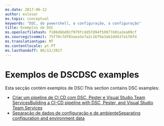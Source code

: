 ```yaml
---
ms.date: 2017-06-12
author: eslesar
ms.topic: conceptual
keywords: "DSC, do powershell, a configuração, a configuração"
title: Exemplos de DSC
ms.openlocfilehash: f106d6bd01f979fcdd5fd94f59977491a2ea09cf
ms.sourcegitcommit: 75f70c7df01eea5e7a2c16f9a3ab1dd437a1f8fd
ms.translationtype: MT
ms.contentlocale: pt-PT
ms.lasthandoff: 06/12/2017
---
```

# <a name="dsc-examples"></a><span data-ttu-id="7d358-103">Exemplos de DSC</span><span class="sxs-lookup"><span data-stu-id="7d358-103">DSC examples</span></span>

<span data-ttu-id="7d358-104">Esta secção contém exemplos de DSC:</span><span class="sxs-lookup"><span data-stu-id="7d358-104">This section contains DSC examples:</span></span>

- [<span data-ttu-id="7d358-105">Criar um pipeline de CI CD com DSC, Pester e Visual Studio Team Services</span><span class="sxs-lookup"><span data-stu-id="7d358-105">Building a CI-CD pipeline with DSC, Pester, and Visual Studio Team Services</span></span>](dscCiCd.md)
- [<span data-ttu-id="7d358-106">Separação de dados de configuração e de ambiente</span><span class="sxs-lookup"><span data-stu-id="7d358-106">Separating configuration and environment data</span></span>](separatingEnvData.md)

